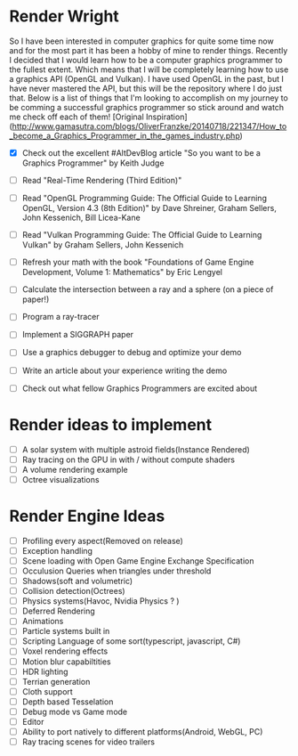 # Render Wright

So I have been interested in computer graphics for quite some time now and for the most part it has been a hobby of mine to render things. 
Recently I decided that I would learn how to be a computer graphics programmer to the fullest extent. Which means that I will be completely learning
how to use a graphics API (OpenGL and Vulkan). I have used OpenGL in the past, but I have never mastered the API, but this will be the repository where
I do just that. Below is a list of things that I'm looking to accomplish on my journey to be comming a successful graphics programmer so stick around 
and watch me check off each of them! [Original Inspiration] (http://www.gamasutra.com/blogs/OliverFranzke/20140718/221347/How_to_become_a_Graphics_Programmer_in_the_games_industry.php)

* [x] Check out the excellent #AltDevBlog article "So you want to be a Graphics Programmer" by Keith Judge
* [ ] Read "Real-Time Rendering (Third Edition)"
* [ ] Read "OpenGL Programming Guide: The Official Guide to Learning OpenGL, Version 4.3 (8th Edition)" by Dave Shreiner, Graham Sellers, John Kessenich, Bill Licea-Kane
* [ ] Read "Vulkan Programming Guide: The Official Guide to Learning Vulkan" by Graham Sellers, John Kessenich 
* [ ] Refresh your math with the book "Foundations of Game Engine Development, Volume 1: Mathematics" by Eric Lengyel
* [ ] Calculate the intersection between a ray and a sphere (on a piece of paper!)
* [ ] Program a ray-tracer
* [ ] Implement a SIGGRAPH paper
* [ ] Use a graphics debugger to debug and optimize your demo
* [ ] Write an article about your experience writing the demo
* [ ] Check out what fellow Graphics Programmers are excited about


# Render ideas to implement

* [ ] A solar system with multiple astroid fields(Instance Rendered)
* [ ] Ray tracing on the GPU in with / without compute shaders
* [ ] A volume rendering example
* [ ] Octree visualizations

# Render Engine Ideas

* [ ] Profiling every aspect(Removed on release)
* [ ] Exception handling
* [ ] Scene loading with Open Game Engine Exchange Specification
* [ ] Occulusion Queries when triangles under threshold
* [ ] Shadows(soft and volumetric)
* [ ] Collision detection(Octrees)
* [ ] Physics systems(Havoc, Nvidia Physics ? )
* [ ] Deferred Rendering
* [ ] Animations
* [ ] Particle systems built in
* [ ] Scripting Language of some sort(typescript, javascript, C#)
* [ ] Voxel rendering effects
* [ ] Motion blur capabiltities
* [ ] HDR lighting
* [ ] Terrian generation
* [ ] Cloth support
* [ ] Depth based Tesselation
* [ ] Debug mode vs Game mode
* [ ] Editor
* [ ] Ability to port natively to different platforms(Android, WebGL, PC)
* [ ] Ray tracing scenes for video trailers

